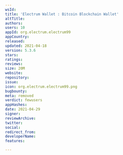 ```yaml
---
wsId: 
title: 'Electrum Wallet : Bitcoin Blockchain Wallet'
altTitle: 
authors: 
users: 10
appId: org.electrum.electrum99
appCountry: 
released: 
updated: 2021-04-18
version: 5.3.6
stars: 
ratings: 
reviews: 
size: 20M
website: 
repository: 
issue: 
icon: org.electrum.electrum99.png
bugbounty: 
meta: removed
verdict: fewusers
appHashes: 
date: 2021-04-29
signer: 
reviewArchive: 
twitter: 
social: 
redirect_from: 
developerName: 
features: 

---
```


